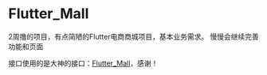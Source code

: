 # Flutter_Mall
2周撸的项目，有点简陋的Flutter电商商城项目，基本业务需求。
慢慢会继续完善功能和页面

接口使用的是大神的接口：[Flutter_Mall](https://github.com/youxinLu/flutter_mall)，感谢！

